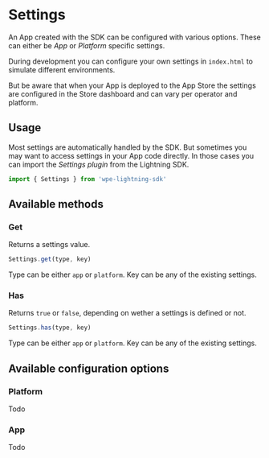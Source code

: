# Settings

An App created with the SDK can be configured with various options. These can either be _App_ or _Platform_ specific settings.

During development you can configure your own settings in `index.html` to simulate different environments.

But be aware that when your App is deployed to the App Store the settings are configured in the Store dashboard and can vary per operator and platform.

## Usage

Most settings are automatically handled by the SDK. But sometimes you may want to access settings in your App code directly. In those cases you can import the _Settings plugin_ from the Lightning SDK.

```js
import { Settings } from 'wpe-lightning-sdk'
```

## Available methods

### Get

Returns a settings value.

```js
Settings.get(type, key)
```

Type can be either `app` or `platform`. Key can be any of the existing settings.

### Has

Returns `true` or `false`, depending on wether a settings is defined or not.

```js
Settings.has(type, key)
```

Type can be either `app` or `platform`. Key can be any of the existing settings.


## Available configuration options

### Platform

Todo

### App

Todo
